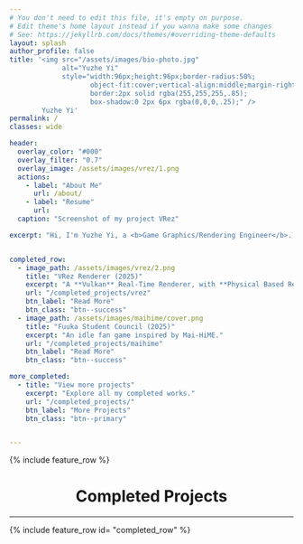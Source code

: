 ```yaml
---
# You don't need to edit this file, it's empty on purpose.
# Edit theme's home layout instead if you wanna make some changes
# See: https://jekyllrb.com/docs/themes/#overriding-theme-defaults
layout: splash
author_profile: false
title: '<img src="/assets/images/bio-photo.jpg"
             alt="Yuzhe Yi"
             style="width:96px;height:96px;border-radius:50%;
                    object-fit:cover;vertical-align:middle;margin-right:12px;
                    border:2px solid rgba(255,255,255,.85);
                    box-shadow:0 2px 6px rgba(0,0,0,.25);" />
        Yuzhe Yi'
permalink: / 
classes: wide

header:
  overlay_color: "#000"
  overlay_filter: "0.7"
  overlay_image: /assets/images/vrez/1.png
  actions:
    - label: "About Me"
      url: /about/
    - label: "Resume"
      url:
  caption: "Screenshot of my project VRez"

excerpt: "Hi, I'm Yuzhe Yi, a <b>Game Graphics/Rendering Engineer</b>. I'm currently pursuing my Master's degree in Computing Science at University of Alberta."


completed_row:
  - image_path: /assets/images/vrez/2.png
    title: "VRez Renderer (2025)"
    excerpt: "A **Vulkan** Real-Time Renderer, with **Physical Based Rendering**, **Image Based Lighting**,**Forward + Deferred Pipelines**, **Shadow Map**, and **FXAA**."
    url: "/completed_projects/vrez"
    btn_label: "Read More"
    btn_class: "btn--success"
  - image_path: /assets/images/maihime/cover.png
    title: "Fuuka Student Council (2025)"
    excerpt: "An idle fan game inspired by Mai-HiME."
    url: "/completed_projects/maihime"
    btn_label: "Read More"
    btn_class: "btn--success"

more_completed:
  - title: "View more projects"
    excerpt: "Explore all my completed works."
    url: "/completed_projects/"
    btn_label: "More Projects"
    btn_class: "btn--primary"


---
```


{% include feature_row %}

<h1><center>Completed Projects</center></h1>
<hr/>

{% include feature_row id= "completed_row" %}

